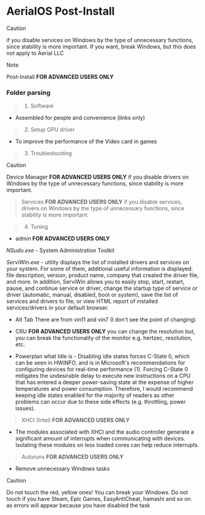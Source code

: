 # AerialOS Post-Install

> [!CAUTION]
> if you disable services on Windows by the type of unnecessary functions, since stability is more important. If you want, break Windows, but this does not apply to Aerial LLC

> [!NOTE]
> Post-Install **FOR ADVANCED USERS ONLY**

### Folder parsing
> 1. Software
-  Assembled for people and convenience (links only)

> 2. Setup GPU driver 
- To improve the performance of the Video card in games

> 3. Troubleshooting

> [!CAUTION]
> Device Manager **FOR ADVANCED USERS ONLY**
if you disable drivers on Windows by the type of unnecessary functions, since stability is more important.

> Services **FOR ADVANCED USERS ONLY**
if you disable services, drivers on Windows by the type of unnecessary functions, since stability is more important.

> 4. Tuning
- admin **FOR ADVANCED USERS ONLY**

*NSudo.exe* - System Administration Toolkit

*ServiWin.exe* - utility displays the list of installed drivers and services on your system. For some of them, additional useful information is displayed: file description, version, product name, company that created the driver file, and more.
In addition, ServiWin allows you to easily stop, start, restart, pause, and continue service or driver, change the startup type of service or driver (automatic, manual, disabled, boot or system), save the list of services and drivers to file, or view HTML report of installed services/drivers in your default browser.

- Alt Tab
There are from vin11 and vin7 (I don't see the point of changing)

- CRU **FOR ADVANCED USERS ONLY**
you can change the resolution but, you can break the functionality of the monitor e.g. hertzec, resolution, etc.

- Powerplan
what Idle is - Disabling idle states forces C-State 0, which can be seen in HWiNFO, and is in Microsoft's recommendations for configuring devices for real-time performance (1). Forcing C-State 0 mitigates the undesirable delay to execute new instructions on a CPU that has entered a deeper power-saving state at the expense of higher temperatures and power consumption. Therefore, I would recommend keeping idle states enabled for the majority of readers as other problems can occur due to these side effects (e.g. throttling, power issues).

> XHCI (Intel) **FOR ADVANCED USERS ONLY**
- The modules associated with XHCI and the audio controller generate a significant amount of interrupts when communicating with devices. Isolating these modules on less loaded cores can help reduce interrupts.

> Autoruns **FOR ADVANCED USERS ONLY**
- Remove unnecessary Windows tasks
> [!CAUTION]
>  Do not touch the red, yellow ones! You can break your Windows. Do not touch if you have Steam, Epic Games, EasyAntiCheat, hamashi and so on. as errors will appear because you have disabled the task